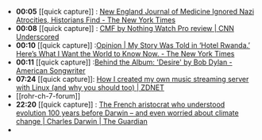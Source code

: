 - **00:05** [[quick capture]] : [New England Journal of Medicine Ignored Nazi Atrocities, Historians Find - The New York Times](https://www.nytimes.com/2024/04/06/science/nazi-science-new-england-journal-medicine.html "New England Journal of Medicine Ignored Nazi Atrocities, Historians Find - The New York Times")
- **00:08** [[quick capture]] : [CMF by Nothing Watch Pro review | CNN Underscored](https://www.cnn.com/cnn-underscored/reviews/cmf-by-nothing-watch-pro "CMF by Nothing Watch Pro review | CNN Underscored")
- **00:10** [[quick capture]] :[Opinion | My Story Was Told in ‘Hotel Rwanda.’ Here’s What I Want the World to Know Now. - The New York Times](https://www.nytimes.com/2024/04/06/opinion/hotel-rwanda-genocide-anniversary.html "Opinion | My Story Was Told in ‘Hotel Rwanda.’ Here’s What I Want the World to Know Now. - The New York Times")
- **00:11** [[quick capture]] :[Behind the Album: 'Desire' by Bob Dylan - American Songwriter](https://americansongwriter.com/behind-the-album-desire-by-bob-dylan/ "Behind the Album: 'Desire' by Bob Dylan - American Songwriter")
- **07:24** [[quick capture]]:  [How I created my own music streaming server with Linux (and why you should too) | ZDNET](https://www.zdnet.com/article/how-i-created-my-own-music-streaming-server-with-linux-and-why-you-should-too/)
- [[rohr-ch-7-forum]]
- **22:20** [[quick capture]] : [The French aristocrat who understood evolution 100 years before Darwin – and even worried about climate change | Charles Darwin | The Guardian](https://www.theguardian.com/science/2024/apr/07/the-french-aristocrat-who-understood-evolution-100-years-before-darwin-and-even-worried-about-climate-change "The French aristocrat who understood evolution 100 years before Darwin – and even worried about climate change | Charles Darwin | The Guardian")
-